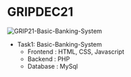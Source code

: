 # GRIPDEC21

![GRIP21-Basic-Banking-System](https://socialify.git.ci/SahooSamyak/GRIP21-Basic-Banking-System/image?description=1&issues=1&language=1&owner=1&stargazers=1&theme=Dark)

- Task1: Basic-Banking-System
  - Frontend : HTML, CSS, Javascript
  - Backend : PHP
  - Database : MySql
  
